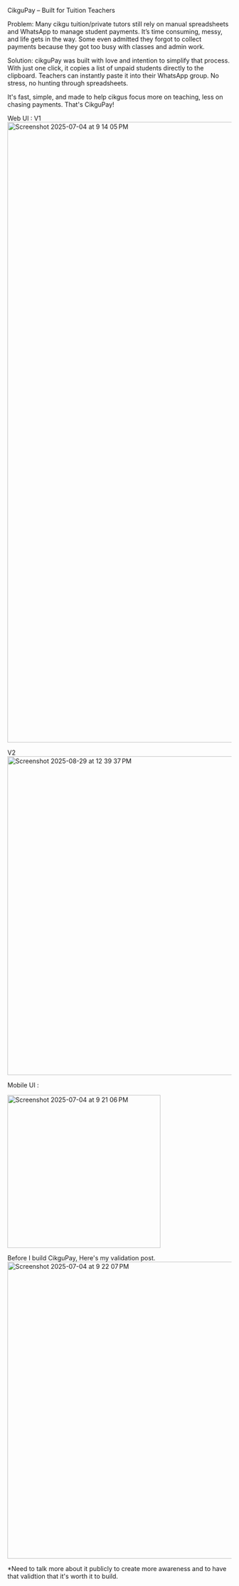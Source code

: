 CikguPay – Built for Tuition Teachers

Problem:
Many cikgu tuition/private tutors still rely on manual spreadsheets and WhatsApp to manage student payments. It’s time consuming, messy, and life gets in the way. Some even admitted they forgot to collect payments because they got too busy with classes and admin work.

Solution:
cikguPay was built with love and intention to simplify that process. With just one click, it copies a list of unpaid students directly to the clipboard. Teachers can instantly paste it into their WhatsApp group. No stress, no hunting through spreadsheets.

It's fast, simple, and made to help cikgus focus more on teaching, less on chasing payments. That's CikguPay!

Web UI : V1
<img width="1396" alt="Screenshot 2025-07-04 at 9 14 05 PM" src="https://github.com/user-attachments/assets/6c1f1a6e-c420-44ec-ac86-61a78864a8d8" />

V2
<img width="1391" height="717" alt="Screenshot 2025-08-29 at 12 39 37 PM" src="https://github.com/user-attachments/assets/323c0ce7-1597-40c6-a8fa-071f6333af11" />


Mobile UI :

<img width="344" alt="Screenshot 2025-07-04 at 9 21 06 PM" src="https://github.com/user-attachments/assets/2aa0e28f-bbe3-4b76-a5da-7ab8035e2456" />

Before I build CikguPay, Here's my validation post.
<img width="668" alt="Screenshot 2025-07-04 at 9 22 07 PM" src="https://github.com/user-attachments/assets/80596e21-8205-4f64-bd5b-2c49010913a3" />

*Need to talk more about it publicly to create more awareness and to have that validtion that it's worth it to build.
